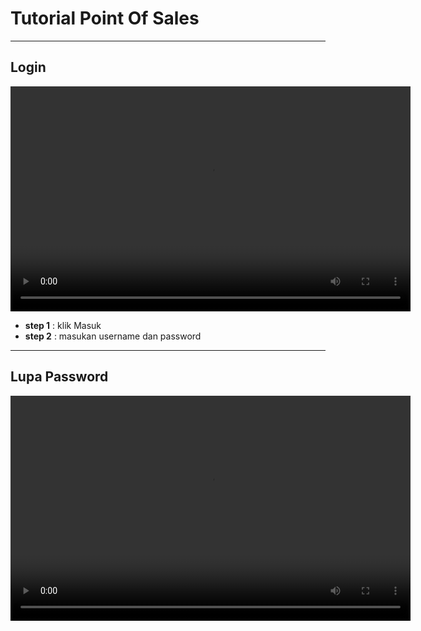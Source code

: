 # Tutorial Point Of Sales

---

## Login 
<video width="640" height="360" controls autoplay loop>
  <source src="https://pos.bland.id/uploads/product/video/1.mp4" type="video/mp4">
  Browser Anda tidak mendukung pemutaran video.
</video>


- **step 1** : klik Masuk
- **step 2** : masukan username dan password

---

## Lupa Password
<video width="640" height="360" controls autoplay loop>
  <source src="https://pos.bland.id/uploads/product/video/2.mp4" type="video/mp4">
  Browser Anda tidak mendukung pemutaran video.
</video>


